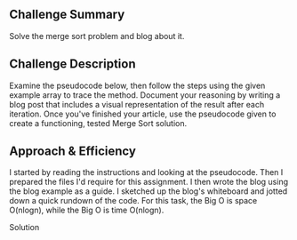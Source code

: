 ## Challenge Summary

Solve the merge sort problem and blog about it.


## Challenge Description

Examine the pseudocode below, then follow the steps using the given example array to trace the method. Document your reasoning by writing a blog post that includes a visual representation of the result after each iteration. Once you've finished your article, use the pseudocode given to create a functioning, tested Merge Sort solution.


## Approach & Efficiency

I started by reading the instructions and looking at the pseudocode. Then I prepared the files I'd require for this assignment. I then wrote the blog using the blog example as a guide. I sketched up the blog's whiteboard and jotted down a quick rundown of the code. For this task, the Big O is space O(nlogn), while the Big O is time O(nlogn).

Solution

```
```
